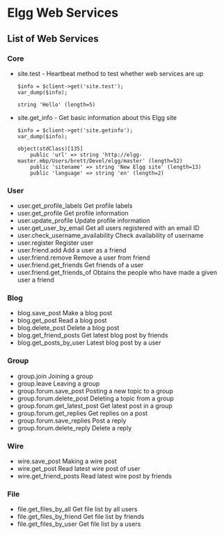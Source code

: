 Elgg Web Services
=================

List of Web Services
--------------------

### Core

 * site.test - Heartbeat method to test whether web services are up

	```
	$info = $client->get('site.test');
	var_dump($info);
	```

	```
	string 'Hello' (length=5)
	```

 * site.get_info - Get basic information about this Elgg site

	```
	$info = $client->get('site.getinfo');
	var_dump($info);
	```

	```
	object(stdClass)[135]
		public 'url' => string 'http://elgg-master.mbp/Users/brett/Devel/elgg/master' (length=52)
		public 'sitename' => string 'New Elgg site' (length=13)
		public 'language' => string 'en' (length=2)
	```


### User

 * user.get_profile_labels          Get profile labels
 * user.get_profile                 Get profile information
 * user.update_profile              Update profile information
 * user.get_user_by_email           Get all users registered with an email ID
 * user.check_username_availability Check availability of username
 * user.register                    Register user
 * user.friend.add                  Add a user as a friend
 * user.friend.remove               Remove a user from friend
 * user.friend.get_friends          Get friends of a user
 * user.friend.get_friends_of       Obtains the people who have made a given user a friend

### Blog

 * blog.save_post         Make a blog post
 * blog.get_post          Read a blog post
 * blog.delete_post       Delete a blog post
 * blog.get_friend_posts  Get latest blog post by friends
 * blog.get_posts_by_user Latest blog post by a user
 
### Group

 * group.join                  Joining a group
 * group.leave                 Leaving a group
 * group.forum.save_post       Posting a new topic to a group
 * group.forum.delete_post     Deleting a topic from a group
 * group.forum.get_latest_post Get latest post in a group
 * group.forum.get_replies     Get replies on a post
 * group.forum.save_replies    Post a reply
 * group.forum.delete_reply    Delete a reply

### Wire

 * wire.save_post        Making a wire post
 * wire.get_post         Read latest wire post of user
 * wire.get_friend_posts Read latest wire post by friends
 
### File

 * file.get_files_by_all    Get file list by all users
 * file.get_files_by_friend Get file list by friends
 * file.get_files_by_user   Get file list by a users
